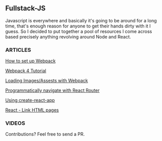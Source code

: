 ## Fullstack-JS
Javascript is everywhere and basically it's going to be around for a long time, that's enough reason for anyone to get their hands dirty with it I guess. 
So I decided to put together a pool of resources I come across based precisely anything revolving around Node and React.



### ARTICLES
[How to set up Webpack](https://scotch.io/tutorials/setting-up-webpack-for-any-project)

[Webpack 4 Tutorial](https://www.valentinog.com/blog/webpack-tutorial/#webpack_4_as_a_zero_configuration_module_bundler)

[Loading Images/Assests with Webpack](https://webpack.js.org/guides/asset-management/#loading-images)

[Programmatically navigate with React Router](https://tylermcginnis.com/react-router-programmatically-navigate/)

[Using create-react-app](https://www.codecademy.com/articles/how-to-create-a-react-app)

[React <Link> - Link HTML pages](https://knowbody.github.io/react-router-docs/api/Link.html)



### VIDEOS








Contributions? Feel free to send a PR.
